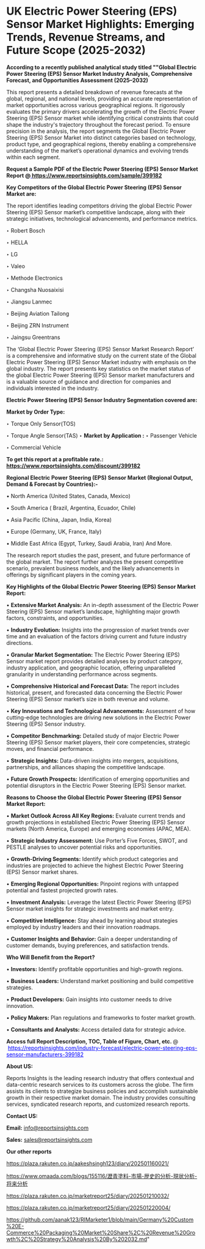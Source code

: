 # UK Electric Power Steering (EPS) Sensor Market Highlights: Emerging Trends, Revenue Streams, and Future Scope (2025-2032)

<strong>According to a recently published analytical study titled ""Global Electric Power Steering (EPS) Sensor Market Industry Analysis, Comprehensive Forecast, and Opportunities Assessment (2025–2032)</strong>

This report presents a detailed breakdown of revenue forecasts at the global, regional, and national levels, providing an accurate representation of market opportunities across various geographical regions. It rigorously evaluates the primary drivers accelerating the growth of the Electric Power Steering (EPS) Sensor market while identifying critical constraints that could shape the industry's trajectory throughout the forecast period. To ensure precision in the analysis, the report segments the Global Electric Power Steering (EPS) Sensor Market into distinct categories based on technology, product type, and geographical regions, thereby enabling a comprehensive understanding of the market’s operational dynamics and evolving trends within each segment.

<strong>Request a Sample PDF of the Electric Power Steering (EPS) Sensor Market Report </strong><strong>@<a href=https://www.reportsinsights.com/sample/399182 style=color:#0000ff;> https://www.reportsinsights.com/sample/399182</a></strong></font>

<strong>Key Competitors of the Global Electric Power Steering (EPS) Sensor Market are:</strong>

The report identifies leading competitors driving the global Electric Power Steering (EPS) Sensor market’s competitive landscape, along with their strategic initiatives, technological advancements, and performance metrics.

‣ Robert Bosch

‣ HELLA

‣ LG

‣ Valeo

‣ Methode Electronics

‣ Changsha Nuosaixisi

‣ Jiangsu Lanmec

‣ Beijing Aviation Tailong

‣ Beijing ZRN Instrument

‣ Jaingsu Greentrans

The ‘Global Electric Power Steering (EPS) Sensor Market Research Report’ is a comprehensive and informative study on the current state of the Global Electric Power Steering (EPS) Sensor Market industry with emphasis on the global industry. The report presents key statistics on the market status of the global Electric Power Steering (EPS) Sensor market manufacturers and is a valuable source of guidance and direction for companies and individuals interested in the industry.

<strong>Electric Power Steering (EPS) Sensor Industry Segmentation covered are:</strong>

<strong>Market by Order Type: </strong>

‣ Torque Only Sensor(TOS)

‣ Torque Angle Sensor(TAS)
‣ 
<strong>Market by Application :</strong>
‣ Passenger Vehicle

‣ Commercial Vehicle

<strong>To get this report at a profitable rate.: <a href=https://www.reportsinsights.com/discount/399182 style=color:#0000ff;>https://www.reportsinsights.com/discount/399182</a></strong></font>

<strong>Regional Electric Power Steering (EPS) Sensor Market (Regional Output, Demand &amp; Forecast by Countries):-</strong>

• North America (United States, Canada, Mexico)

• South America ( Brazil, Argentina, Ecuador, Chile)

• Asia Pacific (China, Japan, India, Korea)

• Europe (Germany, UK, France, Italy)

• Middle East Africa (Egypt, Turkey, Saudi Arabia, Iran) And More.

The research report studies the past, present, and future performance of the global market. The report further analyzes the present competitive scenario, prevalent business models, and the likely advancements in offerings by significant players in the coming years.

<strong>Key Highlights of the Global Electric Power Steering (EPS) Sensor Market Report:</strong>

• <strong>Extensive Market Analysis:</strong> An in-depth assessment of the Electric Power Steering (EPS) Sensor market’s landscape, highlighting major growth factors, constraints, and opportunities.

• <strong>Industry Evolution:</strong> Insights into the progression of market trends over time and an evaluation of the factors driving current and future industry directions.

• <strong>Granular Market Segmentation:</strong> The Electric Power Steering (EPS) Sensor market report provides detailed analyses by product category, industry application, and geographic location, offering unparalleled granularity in understanding performance across segments.

• <strong>Comprehensive Historical and Forecast Data:</strong> The report includes historical, present, and forecasted data concerning the Electric Power Steering (EPS) Sensor market’s size in both revenue and volume.

• <strong>Key Innovations and Technological Advancements:</strong> Assessment of how cutting-edge technologies are driving new solutions in the Electric Power Steering (EPS) Sensor industry.

• <strong>Competitor Benchmarking:</strong> Detailed study of major Electric Power Steering (EPS) Sensor market players, their core competencies, strategic moves, and financial performance.

• <strong>Strategic Insights:</strong> Data-driven insights into mergers, acquisitions, partnerships, and alliances shaping the competitive landscape.

• <strong>Future Growth Prospects:</strong> Identification of emerging opportunities and potential disruptors in the Electric Power Steering (EPS) Sensor market.

<strong>Reasons to Choose the Global Electric Power Steering (EPS) Sensor Market Report:</strong>

• <strong>Market Outlook Across All Key Regions:</strong> Evaluate current trends and growth projections in established Electric Power Steering (EPS) Sensor markets (North America, Europe) and emerging economies (APAC, MEA).

• <strong>Strategic Industry Assessment:</strong> Use Porter’s Five Forces, SWOT, and PESTLE analyses to uncover potential risks and opportunities.

• <strong>Growth-Driving Segments:</strong> Identify which product categories and industries are projected to achieve the highest Electric Power Steering (EPS) Sensor market shares.

• <strong>Emerging Regional Opportunities:</strong> Pinpoint regions with untapped potential and fastest projected growth rates.

• <strong>Investment Analysis:</strong> Leverage the latest Electric Power Steering (EPS) Sensor market insights for strategic investments and market entry.

• <strong>Competitive Intelligence:</strong> Stay ahead by learning about strategies employed by industry leaders and their innovation roadmaps.

• <strong>Customer Insights and Behavior:</strong> Gain a deeper understanding of customer demands, buying preferences, and satisfaction trends.

<strong>Who Will Benefit from the Report?</strong>

• <strong>Investors:</strong> Identify profitable opportunities and high-growth regions.

• <strong>Business Leaders:</strong> Understand market positioning and build competitive strategies.

• <strong>Product Developers:</strong> Gain insights into customer needs to drive innovation.

• <strong>Policy Makers:</strong> Plan regulations and frameworks to foster market growth.

• <strong>Consultants and Analysts:</strong> Access detailed data for strategic advice.
</ul>
<strong>Access full Report Description, TOC, Table of Figure, Chart, etc. </strong>@  <a href=https://reportsinsights.com/industry-forecast/electric-power-steering-eps-sensor-manufacturers-399182 style=color:#0000ff;>https://reportsinsights.com/industry-forecast/electric-power-steering-eps-sensor-manufacturers-399182</a></font>

<strong><strong>About US</strong>:</strong>

Reports Insights is the leading research industry that offers contextual and data-centric research services to its customers across the globe. The firm assists its clients to strategize business policies and accomplish sustainable growth in their respective market domain. The industry provides consulting services, syndicated research reports, and customized research reports.

<strong>Contact US:</strong>

<p class=""""><b>Email:</b> <a href=mailto:info@reportsinsights.com>info@reportsinsights.com</a></p>
<p class=""""><b>Sales:</b> <a href=mailto:sales@reportsinsights.com>sales@reportsinsights.com</a></p>

<strong>Our other reports</strong>

<a href=https://plaza.rakuten.co.jp/aakeshsingh123/diary/202501160021/>https://plaza.rakuten.co.jp/aakeshsingh123/diary/202501160021/</a>

<a href=https://www.omaada.com/blogs/155116/瀝青塗料-市場-歴史的分析-現状分析-将来分析>https://www.omaada.com/blogs/155116/瀝青塗料-市場-歴史的分析-現状分析-将来分析</a>

<a href=https://plaza.rakuten.co.jp/marketreport25/diary/202501210032/>https://plaza.rakuten.co.jp/marketreport25/diary/202501210032/</a>

<a href=https://plaza.rakuten.co.jp/marketreport25/diary/202501220004/>https://plaza.rakuten.co.jp/marketreport25/diary/202501220004/</a>

<a href=https://github.com/aanak123/RIMarketer1/blob/main/Germany%20Custom%20E-Commerce%20Packaging%20Market%20Share%2C%20Revenue%20Growth%2C%20Strategy%20Analysis%20By%202032.md>https://github.com/aanak123/RIMarketer1/blob/main/Germany%20Custom%20E-Commerce%20Packaging%20Market%20Share%2C%20Revenue%20Growth%2C%20Strategy%20Analysis%20By%202032.md</a>"

